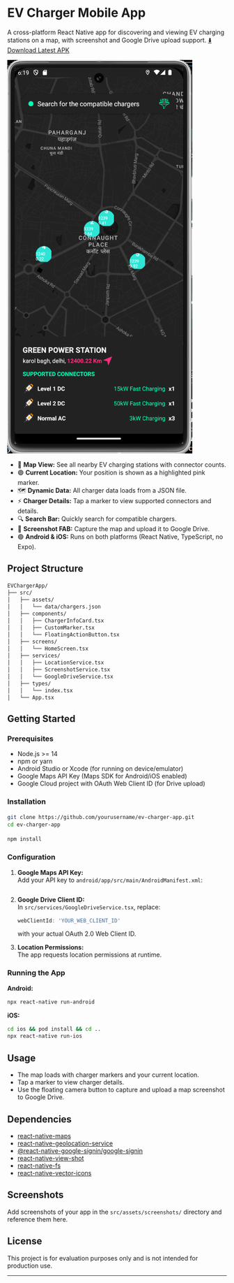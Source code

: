 

# EV Charger Mobile App

A cross-platform React Native app for discovering and viewing EV charging stations on a map, with screenshot and Google Drive upload support.
[⬇️ Download Latest APK](https://github.com/psgpraveen/evchargerapp/raw/refs/heads/main/src/assets/app-release.apk)

![App Screenshot](./src/assets/image.png)

- 📍 **Map View:** See all nearby EV charging stations with connector counts.
- 🟣 **Current Location:** Your position is shown as a highlighted pink marker.
- 🗺️ **Dynamic Data:** All charger data loads from a JSON file.
- ⚡ **Charger Details:** Tap a marker to view supported connectors and details.
- 🔍 **Search Bar:** Quickly search for compatible chargers.
- 📸 **Screenshot FAB:** Capture the map and upload it to Google Drive.
- 🟢 **Android & iOS:** Runs on both platforms (React Native, TypeScript, no Expo).

## Project Structure

```
EVChargerApp/
├── src/
│   ├── assets/
│   │   └── data/chargers.json
│   ├── components/
│   │   ├── ChargerInfoCard.tsx
│   │   ├── CustomMarker.tsx
│   │   └── FloatingActionButton.tsx
│   ├── screens/
│   │   └── HomeScreen.tsx
│   ├── services/
│   │   ├── LocationService.tsx
│   │   ├── ScreenshotService.tsx
│   │   └── GoogleDriveService.tsx
│   ├── types/
│   │   └── index.tsx
│   └── App.tsx
```

## Getting Started

### Prerequisites

- Node.js >= 14
- npm or yarn
- Android Studio or Xcode (for running on device/emulator)
- Google Maps API Key (Maps SDK for Android/iOS enabled)
- Google Cloud project with OAuth Web Client ID (for Drive upload)

### Installation

```bash
git clone https://github.com/yourusername/ev-charger-app.git
cd ev-charger-app

npm install
```

### Configuration

1. **Google Maps API Key:**  
   Add your API key to `android/app/src/main/AndroidManifest.xml`:
   ```xml
   
   ```

2. **Google Drive Client ID:**  
   In `src/services/GoogleDriveService.tsx`, replace:
   ```ts
   webClientId: 'YOUR_WEB_CLIENT_ID'
   ```
   with your actual OAuth 2.0 Web Client ID.

3. **Location Permissions:**  
   The app requests location permissions at runtime.

### Running the App

**Android:**
```bash
npx react-native run-android
```

**iOS:**
```bash
cd ios && pod install && cd ..
npx react-native run-ios
```

## Usage

- The map loads with charger markers and your current location.
- Tap a marker to view charger details.
- Use the floating camera button to capture and upload a map screenshot to Google Drive.

## Dependencies

- [react-native-maps](https://github.com/react-native-maps/react-native-maps)
- [react-native-geolocation-service](https://github.com/Agontuk/react-native-geolocation-service)
- [@react-native-google-signin/google-signin](https://github.com/react-native-google-signin/google-signin)
- [react-native-view-shot](https://github.com/gre/react-native-view-shot)
- [react-native-fs](https://github.com/itinance/react-native-fs)
- [react-native-vector-icons](https://github.com/oblador/react-native-vector-icons)

## Screenshots

Add screenshots of your app in the `src/assets/screenshots/` directory and reference them here.

## License

This project is for evaluation purposes only and is not intended for production use.

---
